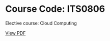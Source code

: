 # Course Code: ITS0806
Elective course: Cloud Computing

[View PDF](./Team_project/CC%20github%20ppt.pdf)

